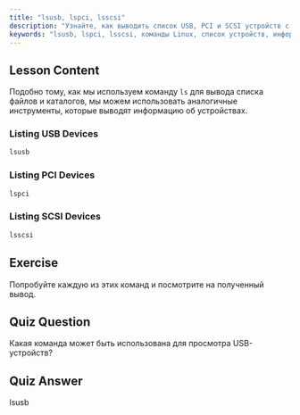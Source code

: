 ```yaml
---
title: "lsusb, lspci, lsscsi"
description: "Узнайте, как выводить список USB, PCI и SCSI устройств с помощью команд lsusb, lspci и lsscsi. Разберитесь в своем оборудовании Linux с помощью этого руководства для начинающих."
keywords: "lsusb, lspci, lsscsi, команды Linux, список устройств, информация об оборудовании, учебник по Linux, руководство для начинающих"
---
```


## Lesson Content

Подобно тому, как мы используем команду `ls` для вывода списка файлов и каталогов, мы можем использовать аналогичные инструменты, которые выводят информацию об устройствах.

### Listing USB Devices

```bash
lsusb
```

### Listing PCI Devices

```bash
lspci
```

### Listing SCSI Devices

```bash
lsscsi
```

## Exercise

Попробуйте каждую из этих команд и посмотрите на полученный вывод.

## Quiz Question

Какая команда может быть использована для просмотра USB-устройств?

## Quiz Answer

lsusb
